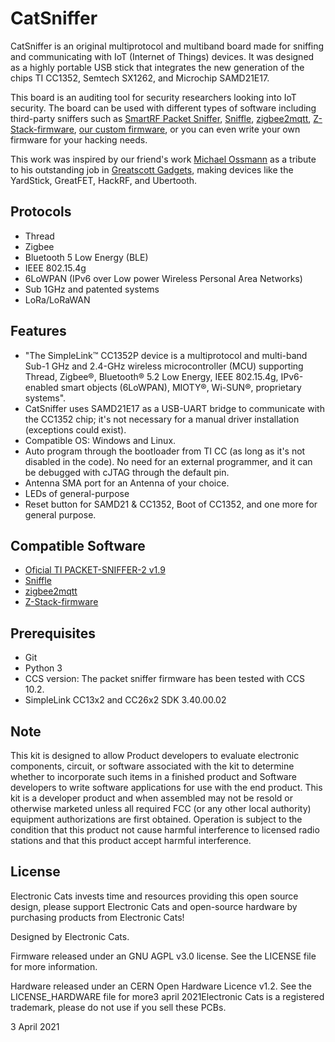 # CatSniffer

CatSniffer is an original multiprotocol and multiband board made for sniffing and communicating with IoT (Internet of Things) devices. It was designed as a highly portable USB stick that integrates the new generation of the chips TI CC1352, Semtech SX1262, and Microchip SAMD21E17. 

This board is an auditing tool for security researchers looking into IoT security. The board can be used with different types of software including third-party sniffers such as [SmartRF Packet Sniffer](https://www.ti.com/tool/PACKET-SNIFFER), [Sniffle](https://github.com/nccgroup/Sniffle), [zigbee2mqtt](https://github.com/Koenkk/zigbee2mqtt), [Z-Stack-firmware](https://github.com/Koenkk/Z-Stack-firmware), [our custom firmware](https://github.com/ElectronicCats/CatSniffer/tree/master/firmware), or you can even write your own firmware for your hacking needs.

This work was inspired by our friend's work [Michael Ossmann](https://twitter.com/michaelossmann) as a tribute to his outstanding job in [Greatscott Gadgets](https://greatscottgadgets.com/), making devices like the YardStick, GreatFET, HackRF, and Ubertooth.


## Protocols
- Thread
- Zigbee 
- Bluetooth 5 Low Energy (BLE)
- IEEE 802.15.4g 
- 6LoWPAN (IPv6 over Low power Wireless Personal Area Networks) 
- Sub 1GHz and patented systems
- LoRa/LoRaWAN
    

## Features
- "The SimpleLink™ CC1352P device is a multiprotocol and multi-band Sub-1 GHz and 2.4-GHz wireless microcontroller (MCU) supporting Thread, Zigbee®, Bluetooth® 5.2 Low Energy, IEEE 802.15.4g, IPv6-enabled smart objects (6LoWPAN), MIOTY®, Wi-SUN®, proprietary systems".
- CatSniffer uses SAMD21E17 as a USB-UART bridge to communicate with the CC1352 chip; it's not necessary for a manual driver installation (exceptions could exist).
- Compatible OS: Windows and Linux.
- Auto program through the bootloader from TI CC (as long as it's not disabled in the code). No need for an external programmer, and it can be debugged with cJTAG through the default pin.
- Antenna SMA port for an Antenna of your choice.
- LEDs of general-purpose
- Reset button for SAMD21 & CC1352, Boot of CC1352, and one more for general purpose.


## Compatible Software
- [Oficial TI PACKET-SNIFFER-2 v1.9](https://www.ti.com/tool/download/PACKET-SNIFFER-2)
- [Sniffle](https://github.com/nccgroup/Sniffle)
- [zigbee2mqtt](https://github.com/Koenkk/zigbee2mqtt)
- [Z-Stack-firmware](https://github.com/Koenkk/Z-Stack-firmware)


## Prerequisites
- Git
- Python 3
- CCS version: The packet sniffer firmware has been tested with CCS 10.2.
- SimpleLink CC13x2 and CC26x2 SDK 3.40.00.02


## Note
This kit is designed to allow Product developers to evaluate electronic components, circuit, or software associated with the kit to determine whether to incorporate such items in a finished product and Software developers to write software applications for use with the end product. This kit is a developer product and when assembled may not be resold or otherwise marketed unless all required FCC (or any other local authority) equipment authorizations are first obtained. Operation is subject to the condition that this product not cause harmful interference to licensed radio stations and that this product accept harmful interference.

## License

Electronic Cats invests time and resources providing this open source design, please support Electronic Cats and open-source hardware by purchasing products from Electronic Cats!

Designed by Electronic Cats.

Firmware released under an GNU AGPL v3.0 license. See the LICENSE file for more information.

Hardware released under an CERN Open Hardware Licence v1.2. See the LICENSE_HARDWARE file for more3 april 2021Electronic Cats is a registered trademark, please do not use if you sell these PCBs.

3 April 2021
